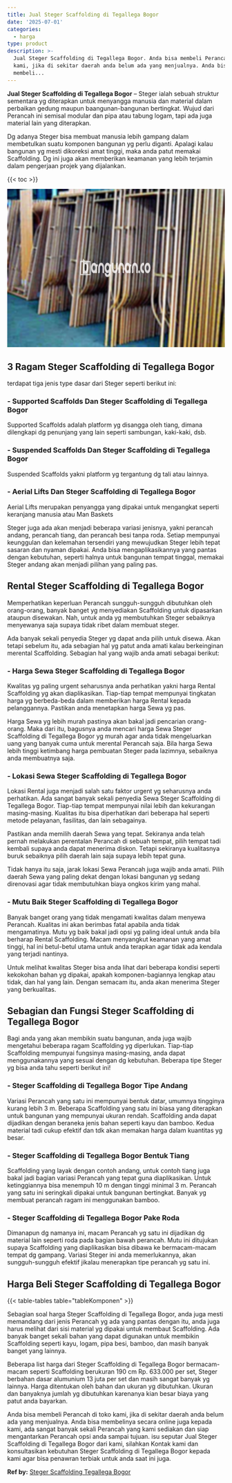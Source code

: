 ```yaml
---
title: Jual Steger Scaffolding di Tegallega Bogor
date: '2025-07-01'
categories:
  - harga
type: product
description: >-
  Jual Steger Scaffolding di Tegallega Bogor. Anda bisa membeli Perancah di toko
  kami, jika di sekitar daerah anda belum ada yang menjualnya. Anda bisa
  membeli...
---
```


**Jual Steger Scaffolding di Tegallega Bogor** – Steger ialah sebuah struktur sementara yg diterapkan untuk menyangga manusia dan material dalam perbaikan gedung maupun baangunan-bangunan bertingkat. Wujud dari Perancah ini semisal modular dan pipa atau tabung logam, tapi ada juga material lain yang diterapkan.

Dg adanya Steger bisa membuat manusia lebih gampang dalam membetulkan suatu komponen bangunan yg perlu diganti. Apalagi kalau bangunan yg mesti dikoreksi amat tinggi, maka anda patut memakai Scaffolding. Dg ini juga akan memberikan keamanan yang lebih terjamin dalam pengerjaan projek yang dijalankan.

{{< toc >}}

![Jual Steger Scaffolding di Tegallega Bogor](/images/sewa-scaffolding-steger-14.png)

## 3 Ragam Steger Scaffolding di Tegallega Bogor

terdapat tiga jenis type dasar dari Steger seperti berikut ini:

### \- Supported Scaffolds Dan Steger Scaffolding di Tegallega Bogor

Supported Scaffolds adalah platform yg disangga oleh tiang, dimana dilengkapi dg penunjang yang lain seperti sambungan, kaki-kaki, dsb.

### \- Suspended Scaffolds Dan Steger Scaffolding di Tegallega Bogor

Suspended Scaffolds yakni platform yg tergantung dg tali atau lainnya.

### \- Aerial Lifts Dan Steger Scaffolding di Tegallega Bogor

Aerial Lifts merupakan penyangga yang dipakai untuk mengangkat seperti keranjang manusia atau Man Baskets

Steger juga ada akan menjadi beberapa variasi jenisnya, yakni perancah andang, perancah tiang, dan perancah besi tanpa roda. Setiap mempunyai keunggulan dan kelemahan tersendiri yang mewujudkan Steger lebih tepat sasaran dan nyaman dipakai. Anda bisa mengaplikasikannya yang pantas dengan kebutuhan, seperti halnya untuk bangunan tempat tinggal, memakai Steger andang akan menjadi pilihan yang paling pas.

## Rental Steger Scaffolding di Tegallega Bogor

Memperhatikan keperluan Perancah sungguh-sungguh dibutuhkan oleh orang-orang, banyak banget yg menyediakan Scaffolding untuk dipasarkan ataupun disewakan. Nah, untuk anda yg membutuhkan Steger sebaiknya menyewanya saja supaya tidak ribet dalam membuat steger.

Ada banyak sekali penyedia Steger yg dapat anda pilih untuk disewa. Akan tetapi sebelum itu, ada sebagian hal yg patut anda amati kalau berkeinginan merental Scaffolding. Sebagian hal yang wajib anda amati sebagai berikut:

### \- Harga Sewa Steger Scaffolding di Tegallega Bogor

Kwalitas yg paling urgent seharusnya anda perhatikan yakni harga Rental Scaffolding yg akan diaplikasikan. Tiap-tiap tempat mempunyai tingkatan harga yg berbeda-beda dalam memberikan harga Rental kepada pelanggannya. Pastikan anda menetapkan harga Sewa yg pas.

Harga Sewa yg lebih murah pastinya akan bakal jadi pencarian orang-orang. Maka dari itu, bagusnya anda mencari harga Sewa Steger Scaffolding di Tegallega Bogor yg murah agar anda tidak mengeluarkan uang yang banyak cuma untuk merental Perancah saja. Bila harga Sewa lebih tinggi ketimbang harga pembuatan Steger pada lazimnya, sebaiknya anda membuatnya saja.

### \- Lokasi Sewa Steger Scaffolding di Tegallega Bogor

Lokasi Rental juga menjadi salah satu faktor urgent yg seharusnya anda perhatikan. Ada sangat banyak sekali penyedia Sewa Steger Scaffolding di Tegallega Bogor. Tiap-tiap tempat mempunyai nilai lebih dan kekurangan masing-masing. Kualitas itu bisa diperhatikan dari beberapa hal seperti metode pelayanan, fasilitas, dan lain sebagainya.

Pastikan anda memilih daerah Sewa yang tepat. Sekiranya anda telah pernah melakukan perentalan Perancah di sebuah tempat, pilih tempat tadi kembali supaya anda dapat menerima diskon. Tetapi sekiranya kualitasnya buruk sebaiknya pilih daerah lain saja supaya lebih tepat guna.

Tidak hanya itu saja, jarak lokasi Sewa Perancah juga wajib anda amati. Pilih daerah Sewa yang paling dekat dengan lokasi bangunan yg sedang direnovasi agar tidak membutuhkan biaya ongkos kirim yang mahal.

### \- Mutu Baik Steger Scaffolding di Tegallega Bogor

Banyak banget orang yang tidak mengamati kwalitas dalam menyewa Perancah. Kualitas ini akan berimbas fatal apabila anda tidak mengamatinya. Mutu yg baik bakal jadi opsi yg paling ideal untuk anda bila berharap Rental Scaffolding. Macam menyangkut keamanan yang amat tinggi, hal ini betul-betul utama untuk anda terapkan agar tidak ada kendala yang terjadi nantinya.

Untuk melihat kwalitas Steger bisa anda lihat dari beberapa kondisi seperti kekokohan bahan yg dipakai, apakah komponen-bagiannya lengkap atau tidak, dan hal yang lain. Dengan semacam itu, anda akan menerima Steger yang berkualitas.

## Sebagian dan Fungsi Steger Scaffolding di Tegallega Bogor

Bagi anda yang akan membikin suatu bangunan, anda juga wajib mengetahui beberapa ragam Scaffolding yg diperlukan. Tiap-tiap Scaffolding mempunyai fungsinya masing-masing, anda dapat menggunakannya yang sesuai dengan dg kebutuhan. Beberapa tipe Steger yg bisa anda tahu seperti berikut ini!

### \- Steger Scaffolding di Tegallega Bogor Tipe Andang

Variasi Perancah yang satu ini mempunyai bentuk datar, umumnya tingginya kurang lebih 3 m. Beberapa Scaffolding yang satu ini biasa yang diterapkan untuk bangunan yang mempunyai ukuran rendah. Scaffolding anda dapat dijadikan dengan beraneka jenis bahan seperti kayu dan bamboo. Kedua material tadi cukup efektif dan tdk akan memakan harga dalam kuantitas yg besar.

### \- Steger Scaffolding di Tegallega Bogor Bentuk Tiang

Scaffolding yang layak dengan contoh andang, untuk contoh tiang juga bakal jadi bagian variasi Perancah yang tepat guna diaplikasikan. Untuk ketinggiannya bisa menempuh 10 m dengan tinggi minimal 3 m. Perancah yang satu ini seringkali dipakai untuk bangunan bertingkat. Banyak yg membuat perancah ragam ini menggunakan bamboo.

### \- Steger Scaffolding di Tegallega Bogor Pake Roda

Dimanapun dg namanya ini, macam Perancah yg satu ini dijadikan dg material lain seperti roda pada bagian bawah perancah. Mutu ini ditujukan supaya Scaffolding yang diaplikasikan bisa dibawa ke bermacam-macam tempat dg gampang. Variasi Steger ini anda memerlukannya, akan sungguh-sungguh efektif jikalau menerapkan tipe perancah yg satu ini.

## Harga Beli Steger Scaffolding di Tegallega Bogor

{{< table-tables table="tableKomponen" >}}

Sebagian soal harga Steger Scaffolding di Tegallega Bogor, anda juga mesti memandang dari jenis Perancah yg ada yang pantas dengan itu, anda juga harus melihat dari sisi material yg dipakai untuk membaut Scaffolding. Ada banyak banget sekali bahan yang dapat digunakan untuk membikin Scaffolding seperti kayu, logam, pipa besi, bamboo, dan masih banyak banget yang lainnya.

Beberapa list harga dari Steger Scaffolding di Tegallega Bogor bermacam-macam seperti Scaffolding berukuran 190 cm Rp. 633.000 per set, Steger berbahan dasar alumunium 13 juta per set dan masih sangat banyak yg lainnya. Harga ditentukan oleh bahan dan ukuran yg dibutuhkan. Ukuran dan banyaknya jumlah yg dibutuhkan karenanya kian besar biaya yang patut anda bayarkan.

Anda bisa membeli Perancah di toko kami, jika di sekitar daerah anda belum ada yang menjualnya. Anda bisa membelinya secara online juga kepada kami, ada sangat banyak sekali Perancah yang kami sediakan dan siap mengantarkan Perancah opsi anda sampai tujuan. isu seputar Jual Steger Scaffolding di Tegallega Bogor dari kami, silahkan Kontak kami dan konsultasikan kebutuhan Steger Scaffolding di Tegallega Bogor kepada kami agar bisa penawran terbiak untuk anda saat ini juga.

**Ref by:** [Steger Scaffolding Tegallega Bogor](https://id.wikipedia.org/wiki/Steger)
